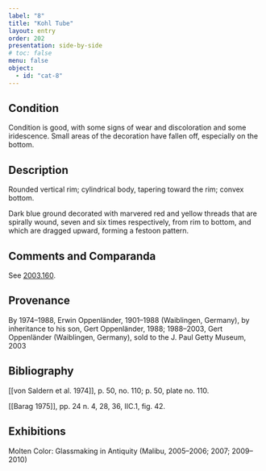 ```yaml
---
label: "8"
title: "Kohl Tube"
layout: entry
order: 202
presentation: side-by-side
# toc: false
menu: false
object:
  - id: "cat-8"
---
```


## Condition

Condition is good, with some signs of wear and discoloration and some iridescence. Small areas of the decoration have fallen off, especially on the bottom.

## Description

Rounded vertical rim; cylindrical body, tapering toward the rim; convex bottom.

Dark blue ground decorated with marvered red and yellow threads that are spirally wound, seven and six times respectively, from rim to bottom, and which are dragged upward, forming a festoon pattern.

## Comments and Comparanda

See [2003.160](#cat).

## Provenance

By 1974–1988, Erwin Oppenländer, 1901–1988 (Waiblingen, Germany), by inheritance to his son, Gert Oppenländer, 1988; 1988–2003, Gert Oppenländer (Waiblingen, Germany), sold to the J. Paul Getty Museum, 2003

## Bibliography

[[von Saldern et al. 1974]], p. 50, no. 110; p. 50, plate no. 110.

[[Barag 1975]], pp. 24 n. 4, 28, 36, IIC.1, fig. 42.

## Exhibitions

Molten Color: Glassmaking in Antiquity (Malibu, 2005–2006; 2007; 2009–2010)
